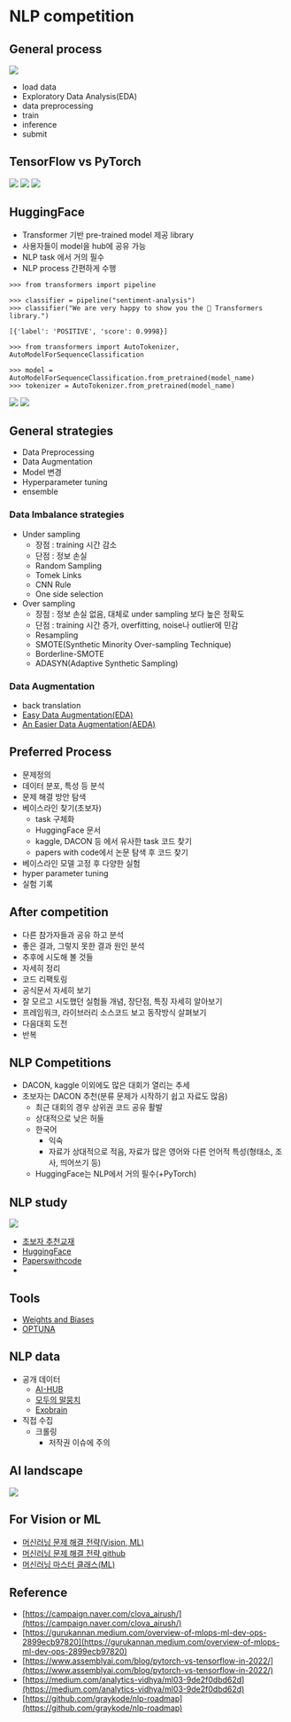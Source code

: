 # NLP competition
## General process
![](https://miro.medium.com/max/1400/1*Xw8IyDSvIoML9AMCUmvYig.png)
* load data
* Exploratory Data Analysis(EDA)
* data preprocessing
* train
* inference
* submit

## TensorFlow vs PyTorch
![](https://miro.medium.com/max/1400/1*ULcPTYyKRqF_HFTkUKdkVg.png)
![](https://www.assemblyai.com/blog/content/images/2021/12/Fraction-of-Papers-Using-PyTorch-vs.-TensorFlow.png)
![](https://www.assemblyai.com/blog/content/images/2021/12/Percentage-of-Repositories-by-Framework-----------------.png)



## HuggingFace
* Transformer 기반 pre-trained model 제공 library
* 사용자들이 model을 hub에 공유 가능
* NLP task 에서 거의 필수
* NLP process 간편하게 수행

```
>>> from transformers import pipeline

>>> classifier = pipeline("sentiment-analysis")
>>> classifier("We are very happy to show you the 🤗 Transformers library.")

[{'label': 'POSITIVE', 'score': 0.9998}]

```

```
>>> from transformers import AutoTokenizer, AutoModelForSequenceClassification

>>> model = AutoModelForSequenceClassification.from_pretrained(model_name)
>>> tokenizer = AutoTokenizer.from_pretrained(model_name)
```
![](https://www.assemblyai.com/blog/content/images/2021/12/Number-of-Models-on-HuggingFace.png)
![](https://www.assemblyai.com/blog/content/images/2021/12/Number-of-Top-30-Models-on-HuggingFace.png)

## General strategies
* Data Preprocessing
* Data Augmentation
* Model 변경
* Hyperparameter tuning
* ensemble


### Data Imbalance strategies
* Under sampling
    * 장점 : training 시간 감소
    * 단점 : 정보 손실
    * Random Sampling
    * Tomek Links
    * CNN Rule
    * One side selection
* Over sampling
    * 장점 : 정보 손실 없음, 대체로 under sampling 보다 높은 정확도
    * 단점 : training 시간 증가, overfitting, noise나 outlier에 민감
    * Resampling
    * SMOTE(Synthetic Minority Over-sampling Technique)
    * Borderline-SMOTE
    * ADASYN(Adaptive Synthetic Sampling)


### Data Augmentation
* back translation
* [Easy Data Augmentation(EDA)](https://paperswithcode.com/paper/eda-easy-data-augmentation-techniques-for)
* [An Easier Data Augmentation(AEDA)](https://paperswithcode.com/method/aeda)


## Preferred Process
* 문제정의
* 데이터 분포, 특성 등 분석
* 문제 해결 방안 탐색
* 베이스라인 찾기(초보자)
    * task 구체화
    * HuggingFace 문서
    * kaggle, DACON 등 에서 유사한 task 코드 찾기
    * papers with code에서 논문 탐색 후 코드 찾기
* 베이스라인 모델 고정 후 다양한 실험
* hyper parameter tuning
* 실험 기록

## After competition
* 다른 참가자들과 공유 하고 분석
* 좋은 결과, 그렇지 못한 결과 원인 분석
* 추후에 시도해 볼 것들
* 자세히 정리
* 코드 리팩토링
* 공식문서 자세히 보기
* 잘 모르고 시도했던 실험들 개념, 장단점, 특징 자세히 알아보기
* 프레임워크, 라이브러리 소스코드 보고 동작방식 살펴보기
* 다음대회 도전
* 반복


## NLP Competitions
* DACON, kaggle 이외에도 많은 대회가 열리는 추세
* 초보자는 DACON 추천(분류 문제가 시작하기 쉽고 자료도 많음)
    * 최근 대회의 경우 상위권 코드 공유 활발
    * 상대적으로 낮은 허들
    * 한국어
        * 익숙
        * 자료가 상대적으로 적음, 자료가 많은 영어와 다른 언어적 특성(형태소, 조사, 띄어쓰기 등)
    * HuggingFace는 NLP에서 거의 필수(+PyTorch)

## NLP study
![](https://github.com/graykode/nlp-roadmap/blob/master/img/nlp.png?raw=true)
* [초보자 추천교재](https://wikidocs.net/book/2155)
* [HuggingFace](https://huggingface.co/)
* [Paperswithcode](https://paperswithcode.com/)
* 

## Tools
* [Weights and Biases](https://wandb.ai/home)
* [OPTUNA](https://optuna.org/)

## NLP data
* 공개 데이터
    * [AI-HUB](https://www.aihub.or.kr/aihubdata/extrlpltfomdata/list.do?currMenu=118&topMenu=100)
    * [모두의 말뭉치](https://corpus.korean.go.kr/)
    * [Exobrain](http://exobrain.kr/pages/ko/result/outputs.jsp)
* 직접 수집
    * 크롤링
        * 저작권 이슈에 주의
## AI landscape
![](https://ml-ops.org/img/ai-landscape.png)

## For Vision or ML
* [머신러닝 문제 해결 전략(Vision, ML)](http://www.yes24.com/Product/Goods/108802734)
* [머신러닝 문제 해결 전략 github](https://github.com/BaekKyunShin/musthave_mldl_problem_solving_strategy)
* [머신러닝 마스터 클래스(ML)](http://www.yes24.com/Product/Goods/97559803)


## Reference

- [https://campaign.naver.com/clova_airush/](https://campaign.naver.com/clova_airush/)
- [https://gurukannan.medium.com/overview-of-mlops-ml-dev-ops-2899ecb97820](https://gurukannan.medium.com/overview-of-mlops-ml-dev-ops-2899ecb97820)
- [https://www.assemblyai.com/blog/pytorch-vs-tensorflow-in-2022/](https://www.assemblyai.com/blog/pytorch-vs-tensorflow-in-2022/)
- [https://medium.com/analytics-vidhya/ml03-9de2f0dbd62d](https://medium.com/analytics-vidhya/ml03-9de2f0dbd62d)
- [https://github.com/graykode/nlp-roadmap](https://github.com/graykode/nlp-roadmap)


